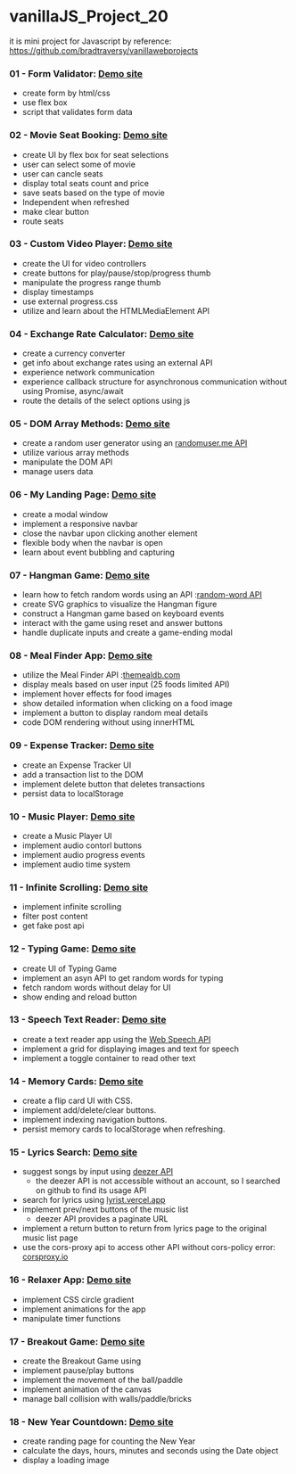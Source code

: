 # vanillaJS_Project_20

it is mini project for Javascript
by reference: https://github.com/bradtraversy/vanillawebprojects

### 01 - Form Validator: [Demo site](https://malbong.github.io/vanillaJS_Project_20/01_FormValidator/index.html)

- create form by html/css
- use flex box
- script that validates form data

### 02 - Movie Seat Booking: [Demo site](https://malbong.github.io/vanillaJS_Project_20/02_MovieSeatBooking/index.html)

- create UI by flex box for seat selections
- user can select some of movie
- user can cancle seats
- display total seats count and price
- save seats based on the type of movie
- Independent when refreshed
- make clear button
- route seats

### 03 - Custom Video Player: [Demo site](https://malbong.github.io/vanillaJS_Project_20/03_CustomVideoPlayer/index.html)

- create the UI for video controllers
- create buttons for play/pause/stop/progress thumb
- manipulate the progress range thumb
- display timestamps
- use external progress.css
- utilize and learn about the HTMLMediaElement API

### 04 - Exchange Rate Calculator: [Demo site](https://malbong.github.io/vanillaJS_Project_20/04_ExchangeRateCalculator/index.html)

- create a currency converter
- get info about exchange rates using an external API
- experience network communication
- experience callback structure for asynchronous communication without using Promise, async/await
- route the details of the select options using js

### 05 - DOM Array Methods: [Demo site](https://malbong.github.io/vanillaJS_Project_20/05_DOMArrayMethods/index.html)

- create a random user generator using an [randomuser.me API](https://randomuser.me/)
- utilize various array methods
- manipulate the DOM API
- manage users data

### 06 - My Landing Page: [Demo site](https://malbong.github.io/vanillaJS_Project_20/06_MyLandingPage/index.html)

- create a modal window
- implement a responsive navbar
- close the navbar upon clicking another element
- flexible body when the navbar is open
- learn about event bubbling and capturing

### 07 - Hangman Game: [Demo site](https://malbong.github.io/vanillaJS_Project_20/07_HangmanGame/index.html)

- learn how to fetch random words using an API :[random-word API](https://random-word-api.herokuapp.com/home)
- create SVG graphics to visualize the Hangman figure
- construct a Hangman game based on keyboard events
- interact with the game using reset and answer buttons
- handle duplicate inputs and create a game-ending modal

### 08 - Meal Finder App: [Demo site](https://malbong.github.io/vanillaJS_Project_20/08_MealFinderApp/index.html)

- utilize the Meal Finder API :[themealdb.com](https://www.themealdb.com/api.php)
- display meals based on user input (25 foods limited API)
- implement hover effects for food images
- show detailed information when clicking on a food image
- implement a button to display random meal details
- code DOM rendering without using innerHTML

### 09 - Expense Tracker: [Demo site](https://malbong.github.io/vanillaJS_Project_20/09_ExpenseTracker/index.html)

- create an Expense Tracker UI
- add a transaction list to the DOM
- implement delete button that deletes transactions
- persist data to localStorage

### 10 - Music Player: [Demo site](https://malbong.github.io/vanillaJS_Project_20/10_MusicPlayer/index.html)

- create a Music Player UI
- implement audio contorl buttons
- implement audio progress events
- implement audio time system

### 11 - Infinite Scrolling: [Demo site](https://malbong.github.io/vanillaJS_Project_20/11_InfiniteScrolling/index.html)

- implement infinite scrolling
- filter post content
- get fake post api

### 12 - Typing Game: [Demo site](https://malbong.github.io/vanillaJS_Project_20/12_TypingGame/index.html)

- create UI of Typing Game
- implement an asyn API to get random words for typing
- fetch random words without delay for UI
- show ending and reload button

### 13 - Speech Text Reader: [Demo site](https://malbong.github.io/vanillaJS_Project_20/13_SpeechTextReader/index.html)

- create a text reader app using the [Web Speech API](https://developer.mozilla.org/en-US/docs/Web/API/Web_Speech_API/Using_the_Web_Speech_API)
- implement a grid for displaying images and text for speech
- implement a toggle container to read other text

### 14 - Memory Cards: [Demo site](https://malbong.github.io/vanillaJS_Project_20/14_MemoryCards/index.html)

- create a flip card UI with CSS.
- implement add/delete/clear buttons.
- implement indexing navigation buttons.
- persist memory cards to localStorage when refreshing.

### 15 - Lyrics Search: [Demo site](https://malbong.github.io/vanillaJS_Project_20/15_LyricsSearch/index.html)

- suggest songs by input using [deezer API](https://developers.deezer.com/login?redirect=/api)
  - the deezer API is not accessible without an account, so I searched on github to find its usage API
- search for lyrics using [lyrist.vercel.app](https://lyrist.vercel.app/)
- implement prev/next buttons of the music list
  - deezer API provides a paginate URL
- implement a return button to return from lyrics page to the original music list page
- use the cors-proxy api to access other API without cors-policy error: [corsproxy.io](https://corsproxy.io/)

### 16 - Relaxer App: [Demo site](https://malbong.github.io/vanillaJS_Project_20/16_RelaxerApp/index.html)

- implement CSS circle gradient
- implement animations for the app
- manipulate timer functions

### 17 - Breakout Game: [Demo site](https://malbong.github.io/vanillaJS_Project_20/17_BreakoutGame/index.html)

- create the Breakout Game using <canvas>
- implement pause/play buttons
- implement the movement of the ball/paddle
- implement animation of the canvas
- manage ball collision with walls/paddle/bricks

### 18 - New Year Countdown: [Demo site](https://malbong.github.io/vanillaJS_Project_20/18_NewYearCountdown/index.html)

- create randing page for counting the New Year
- calculate the days, hours, minutes and seconds using the Date object
- display a loading image
